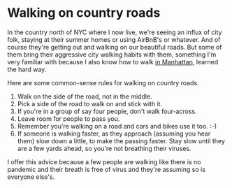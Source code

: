# Walking on country roads
In the country north of NYC where I now live, we're seeing an influx of city folk, staying at their summer homes or using AirBnB's or whatever. And of course they're getting out and walking on our beautiful roads. But some of them bring their aggressive city walking habits with them, something I'm very familiar with because I also know how to walk <a href="http://scripting.com/2017/11/27.html#a203503">in Manhattan</a>, learned the hard way. 

Here are some common-sense rules for walking on country roads.
1. Walk on the side of the road, not in the middle.
2. Pick a side of the road to walk on and stick with it.
3. If you're in a group of say four people, don't walk four-across. 
4. Leave room for people to pass you.
5. Remember you're walking on a road and cars and bikes use it too. :-)
6. If someone is walking faster, as they approach (assuming you hear them) slow down a little, to make the passing faster. Stay slow until they are a few yards ahead, so you're not breathing their viruses. 

I offer this advice because a few people are walking like there is no pandemic and their breath is free of virus and they're assuming so is everyone else's. 

